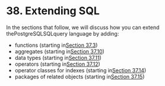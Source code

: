 # 38. Extending SQL

In the sections that follow, we will discuss how you can extend thePostgreSQLSQLquery language by adding:

* functions \(starting in[Section 37.3](https://www.postgresql.org/docs/10/static/xfunc.html)\)
* aggregates \(starting in[Section 37.10](https://www.postgresql.org/docs/10/static/xaggr.html)\)
* data types \(starting in[Section 37.11](https://www.postgresql.org/docs/10/static/xtypes.html)\)
* operators \(starting in[Section 37.12](https://www.postgresql.org/docs/10/static/xoper.html)\)
* operator classes for indexes \(starting in[Section 37.14](https://www.postgresql.org/docs/10/static/xindex.html)\)
* packages of related objects \(starting in[Section 37.15](https://www.postgresql.org/docs/10/static/extend-extensions.html)\)

